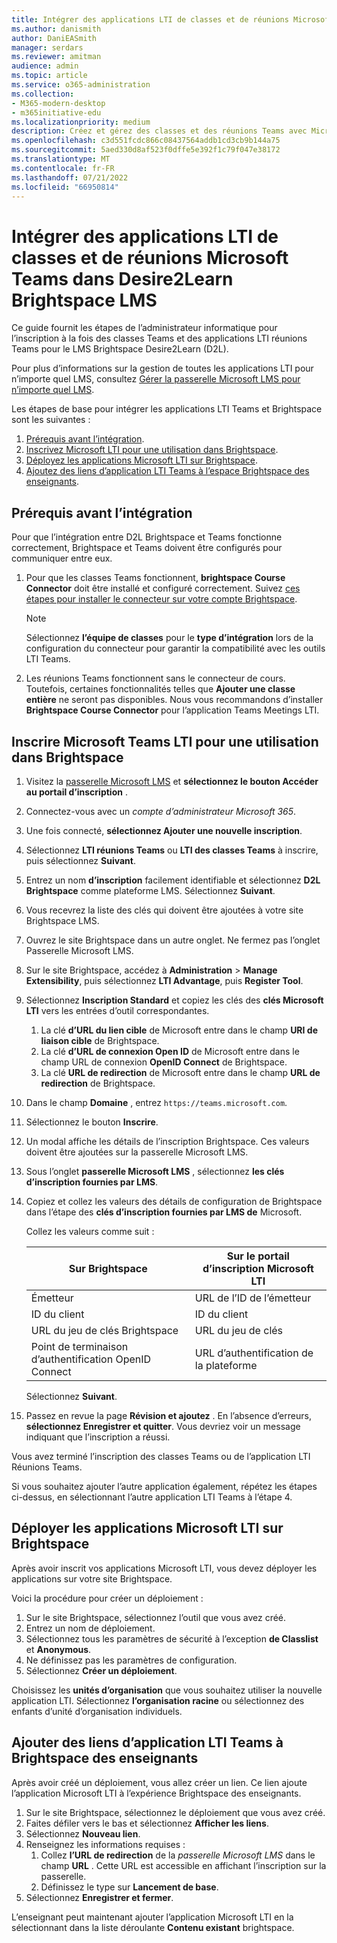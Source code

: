 ```yaml
---
title: Intégrer des applications LTI de classes et de réunions Microsoft Teams à Desire2Learn Brightspace LMS
ms.author: danismith
author: DaniEASmith
manager: serdars
ms.reviewer: amitman
audience: admin
ms.topic: article
ms.service: o365-administration
ms.collection:
- M365-modern-desktop
- m365initiative-edu
ms.localizationpriority: medium
description: Créez et gérez des classes et des réunions Teams avec Microsoft Learning Tools Interoperability (LTI) pour desire2Learn (D2L) Brightspace LMS.
ms.openlocfilehash: c3d551fcdc866c08437564addb1cd3cb9b144a75
ms.sourcegitcommit: 5aed330d8af523f0dffe5e392f1c79f047e38172
ms.translationtype: MT
ms.contentlocale: fr-FR
ms.lasthandoff: 07/21/2022
ms.locfileid: "66950814"
---
```

# <a name="integrate-microsoft-teams-classes-and-meetings-lti-apps-within-desire2learn-brightspace-lms"></a>Intégrer des applications LTI de classes et de réunions Microsoft Teams dans Desire2Learn Brightspace LMS

Ce guide fournit les étapes de l’administrateur informatique pour l’inscription à la fois des classes Teams et des applications LTI réunions Teams pour le LMS Brightspace Desire2Learn (D2L).

Pour plus d’informations sur la gestion de toutes les applications LTI pour n’importe quel LMS, consultez [Gérer la passerelle Microsoft LMS pour n’importe quel LMS](manage-microsoft-one-lti.md).

Les étapes de base pour intégrer les applications LTI Teams et Brightspace sont les suivantes :

1. [Prérequis avant l’intégration](#prerequisites-before-integration).
1. [Inscrivez Microsoft LTI pour une utilisation dans Brightspace](#register-microsoft-teams-lti-for-use-in-brightspace).
1. [Déployez les applications Microsoft LTI sur Brightspace](#deploy-the-microsoft-lti-apps-to-brightspace).
1. [Ajoutez des liens d’application LTI Teams à l’espace Brightspace des enseignants](#add-teams-lti-app-links-to-educators-brightspace).

## <a name="prerequisites-before-integration"></a>Prérequis avant l’intégration

Pour que l’intégration entre D2L Brightspace et Teams fonctionne correctement, Brightspace et Teams doivent être configurés pour communiquer entre eux.

1. Pour que les classes Teams fonctionnent, **brightspace Course Connector** doit être installé et configuré correctement. Suivez [ces étapes pour installer le connecteur sur votre compte Brightspace](https://community.brightspace.com/s/article/Getting-started-with-Brightspace-Course-Connector-for-Microsoft-Teams).

   > [!NOTE]
   > Sélectionnez **l’équipe de classes** pour le **type d’intégration** lors de la configuration du connecteur pour garantir la compatibilité avec les outils LTI Teams.

2. Les réunions Teams fonctionnent sans le connecteur de cours. Toutefois, certaines fonctionnalités telles que **Ajouter une classe entière** ne seront pas disponibles. Nous vous recommandons d’installer **Brightspace Course Connector** pour l’application Teams Meetings LTI.

## <a name="register-microsoft-teams-lti-for-use-in-brightspace"></a>Inscrire Microsoft Teams LTI pour une utilisation dans Brightspace

1. Visitez la [passerelle Microsoft LMS](https://lti.microsoft.com/) et **sélectionnez le bouton Accéder au portail d’inscription** .

2. Connectez-vous avec un *compte d’administrateur Microsoft 365*.

3. Une fois connecté, **sélectionnez Ajouter une nouvelle inscription**.

4. Sélectionnez **LTI réunions Teams** ou **LTI des classes Teams** à inscrire, puis sélectionnez **Suivant**.

5. Entrez un nom **d’inscription** facilement identifiable et sélectionnez **D2L Brightspace** comme plateforme LMS. Sélectionnez **Suivant**.

6. Vous recevrez la liste des clés qui doivent être ajoutées à votre site Brightspace LMS.

7. Ouvrez le site Brightspace dans un autre onglet. Ne fermez pas l’onglet Passerelle Microsoft LMS.

8. Sur le site Brightspace, accédez à **Administration** >  **Manage Extensibility**, puis sélectionnez **LTI Advantage**, puis **Register Tool**.

9. Sélectionnez **Inscription Standard** et copiez les clés des **clés Microsoft LTI** vers les entrées d’outil correspondantes.
    1. La clé **d’URL du lien cible** de Microsoft entre dans le champ **URI de liaison cible** de Brightspace.
    1. La clé **d’URL de connexion Open ID** de Microsoft entre dans le champ URL de connexion **OpenID Connect** de Brightspace.
    1. La clé **URL de redirection** de Microsoft entre dans le champ **URL de redirection** de Brightspace.

10. Dans le champ **Domaine** , entrez `https://teams.microsoft.com`.

11. Sélectionnez le bouton **Inscrire**.

12. Un modal affiche les détails de l’inscription Brightspace. Ces valeurs doivent être ajoutées sur la passerelle Microsoft LMS.

13. Sous l’onglet **passerelle Microsoft LMS** , sélectionnez **les clés d’inscription fournies par LMS**.

14. Copiez et collez les valeurs des détails de configuration de Brightspace dans l’étape des **clés d’inscription fournies par LMS de** Microsoft.

    Collez les valeurs comme suit :

    | Sur Brightspace                         | Sur le portail d’inscription Microsoft LTI |
    | -------------------------------------- | ------------------------------------ |
    | Émetteur                                 | URL de l’ID de l’émetteur                        |
    | ID du client                              | ID du client                            |
    | URL du jeu de clés Brightspace                 | URL du jeu de clés                           |
    | Point de terminaison d’authentification OpenID Connect | URL d’authentification de la plateforme          |

    Sélectionnez **Suivant**.

15. Passez en revue la page **Révision et ajoutez** . En l’absence d’erreurs, **sélectionnez Enregistrer et quitter**. Vous devriez voir un message indiquant que l’inscription a réussi.

Vous avez terminé l’inscription des classes Teams ou de l’application LTI Réunions Teams.

Si vous souhaitez ajouter l’autre application également, répétez les étapes ci-dessus, en sélectionnant l’autre application LTI Teams à l’étape 4.

## <a name="deploy-the-microsoft-lti-apps-to-brightspace"></a>Déployer les applications Microsoft LTI sur Brightspace

Après avoir inscrit vos applications Microsoft LTI, vous devez déployer les applications sur votre site Brightspace.

Voici la procédure pour créer un déploiement :

1. Sur le site Brightspace, sélectionnez l’outil que vous avez créé.
2. Entrez un nom de déploiement.
3. Sélectionnez tous les paramètres de sécurité à l’exception **de Classlist** et **Anonymous**.
4. Ne définissez pas les paramètres de configuration.
5. Sélectionnez **Créer un déploiement**.

Choisissez les **unités d’organisation** que vous souhaitez utiliser la nouvelle application LTI. Sélectionnez **l’organisation racine** ou sélectionnez des enfants d’unité d’organisation individuels.

## <a name="add-teams-lti-app-links-to-educators-brightspace"></a>Ajouter des liens d’application LTI Teams à Brightspace des enseignants

Après avoir créé un déploiement, vous allez créer un lien. Ce lien ajoute l’application Microsoft LTI à l’expérience Brightspace des enseignants.

1. Sur le site Brightspace, sélectionnez le déploiement que vous avez créé.
2. Faites défiler vers le bas et sélectionnez **Afficher les liens**.
3. Sélectionnez **Nouveau lien**.
4. Renseignez les informations requises :
    1. Collez **l’URL de redirection** de la *passerelle Microsoft LMS* dans le champ **URL** . Cette URL est accessible en affichant l’inscription sur la passerelle.
    1. Définissez le type sur **Lancement de base**.
5. Sélectionnez **Enregistrer et fermer**.

L’enseignant peut maintenant ajouter l’application Microsoft LTI en la sélectionnant dans la liste déroulante **Contenu existant** brightspace.
